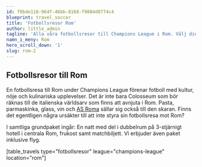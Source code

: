 ```yaml
---
id: f0bde118-964f-46bb-8168-f9884d0774c4
blueprint: travel_soccer
title: 'Fotbollsresor Rom'
author: little_admin
tagline: 'Alla våra fotbollsresor till Champions League i Rom. Välj din match med biljett, hotell & flyg nedan.'
namn_i_meny: Rom
hero_scroll_down: '1'
slug: rom-2
---
```

<h2>Fotbollsresor till Rom</h2>
<p>En fotbollsresa till Rom under Champions League förenar fotboll med kultur, nöje och kulinariska upplevelser. Det är inte bara Colosseum som bör räknas till de italienska världsarv som finns att avnjuta i Rom. Pasta, parmaskinka, glass, vin och <a href="https://olka.se/fotbollsresor/champions-league/rom/as-roma/">AS Roma</a> sällar sig också till den skaran. Finns det egentligen några ursäkter till att inte styra sin fotbollsresa mot Rom?</p>
<p>I samtliga grundpaket ingår: En natt med del i dubbelrum på 3-stjärnigt hotell i centrala Rom, frukost samt matchbiljett. Vi erbjuder även paket inklusive flyg.</p>
<p>[table_travels type="fotbollsresor" league="champions-league" location="rom"]</p>
